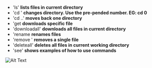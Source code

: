 
* 'ls'                   **lists files in current directory**
* 'cd <number>'          **changes directory. Use the pre-pended number. EG: cd 0**
* 'cd ..'                **moves back one directory**
* 'get <number>          **downloads specific file**
* 'downloadall'          **downloads all files in current directory**
* 'rename <number> <new> **renames files**
* 'remove <number>'      **removes a single file**
* 'deleteall'            **deletes all files in current working directory**
* 'see'                  **shows examples of how to use commands**

![Alt Text](https://i.imgur.com/ej1ymvQ.gif)

